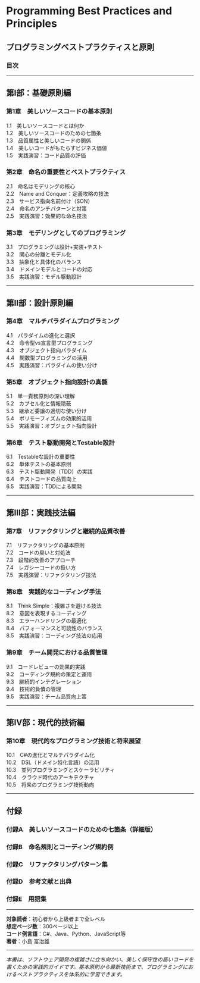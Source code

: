 # Programming Best Practices and Principles
## プログラミングベストプラクティスと原則

### 目次

---

## 第I部：基礎原則編

### 第1章　美しいソースコードの基本原則
1.1　美しいソースコードとは何か  
1.2　美しいソースコードのための七箇条  
1.3　品質属性と美しいコードの関係  
1.4　美しいコードがもたらすビジネス価値  
1.5　実践演習：コード品質の評価  

### 第2章　命名の重要性とベストプラクティス
2.1　命名はモデリングの核心  
2.2　Name and Conquer：定義攻略の技法  
2.3　サービス指向名前付け（SON）  
2.4　命名のアンチパターンと対策  
2.5　実践演習：効果的な命名技法  

### 第3章　モデリングとしてのプログラミング
3.1　プログラミングは設計+実装+テスト  
3.2　関心の分離とモデル化  
3.3　抽象化と具体化のバランス  
3.4　ドメインモデルとコードの対応  
3.5　実践演習：モデル駆動設計  

---

## 第II部：設計原則編

### 第4章　マルチパラダイムプログラミング
4.1　パラダイムの進化と選択  
4.2　命令型vs宣言型プログラミング  
4.3　オブジェクト指向パラダイム  
4.4　関数型プログラミングの活用  
4.5　実践演習：パラダイムの使い分け  

### 第5章　オブジェクト指向設計の真髄
5.1　単一責務原則の深い理解  
5.2　カプセル化と情報隠蔽  
5.3　継承と委譲の適切な使い分け  
5.4　ポリモーフィズムの効果的活用  
5.5　実践演習：オブジェクト指向設計  

### 第6章　テスト駆動開発とTestable設計
6.1　Testableな設計の重要性  
6.2　単体テストの基本原則  
6.3　テスト駆動開発（TDD）の実践  
6.4　テストコードの品質向上  
6.5　実践演習：TDDによる開発  

---

## 第III部：実践技法編

### 第7章　リファクタリングと継続的品質改善
7.1　リファクタリングの基本原則  
7.2　コードの臭いと対処法  
7.3　段階的改善のアプローチ  
7.4　レガシーコードの扱い方  
7.5　実践演習：リファクタリング技法  

### 第8章　実践的なコーディング手法
8.1　Think Simple：複雑さを避ける技法  
8.2　意図を表現するコーディング  
8.3　エラーハンドリングの最適化  
8.4　パフォーマンスと可読性のバランス  
8.5　実践演習：コーディング技法の応用  

### 第9章　チーム開発における品質管理
9.1　コードレビューの効果的実践  
9.2　コーディング規約の策定と運用  
9.3　継続的インテグレーション  
9.4　技術的負債の管理  
9.5　実践演習：チーム品質向上策  

---

## 第IV部：現代的技術編

### 第10章　現代的なプログラミング技術と将来展望
10.1　C#の進化とマルチパラダイム化  
10.2　DSL（ドメイン特化言語）の活用  
10.3　並列プログラミングとスケーラビリティ  
10.4　クラウド時代のアーキテクチャ  
10.5　将来のプログラミング技術動向  

---

## 付録

### 付録A　美しいソースコードのための七箇条（詳細版）
### 付録B　命名規則とコーディング規約例
### 付録C　リファクタリングパターン集
### 付録D　参考文献と出典
### 付録E　用語集

---

**対象読者**：初心者から上級者まで全レベル  
**想定ページ数**：300ページ以上  
**コード例言語**：C#、Java、Python、JavaScript等  
**著者**：小島 富治雄

---

*本書は、ソフトウェア開発の複雑さに立ち向かい、美しく保守性の高いコードを書くための実践的ガイドです。基本原則から最新技術まで、プログラミングにおけるベストプラクティスを体系的に学習できます。*